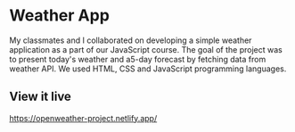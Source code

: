 # Weather App
My classmates and I collaborated on developing a simple weather application as a part of our JavaScript course. The goal of the project was to present today's weather and a5-day forecast by fetching data from weather API. We used HTML, CSS and JavaScript programming languages.


## View it live
https://openweather-project.netlify.app/
